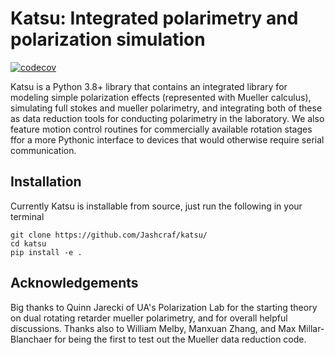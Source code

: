 # Katsu: Integrated polarimetry and polarization simulation
[![codecov](https://codecov.io/gh/Jashcraf/katsu/graph/badge.svg?token=NXLEQE61YX)](https://codecov.io/gh/Jashcraf/katsu)

Katsu is a Python 3.8+ library that contains an integrated library for modeling simple polarization effects (represented with Mueller calculus), simulating full stokes and mueller polarimetry, and integrating both of these as data reduction tools for conducting polarimetry in the laboratory. We also feature motion control routines for commercially available rotation stages ffor a more Pythonic interface to devices that would otherwise require serial communication.

## Installation
Currently Katsu is installable from source, just run the following in your terminal
```
git clone https://github.com/Jashcraf/katsu/
cd katsu
pip install -e .
```

## Acknowledgements
Big thanks to Quinn Jarecki of UA's Polarization Lab for the starting theory on dual rotating retarder mueller polarimetry, and for overall helpful discussions. Thanks also to William Melby, Manxuan Zhang, and Max Millar-Blanchaer for being the first to test out the Mueller data reduction code.
